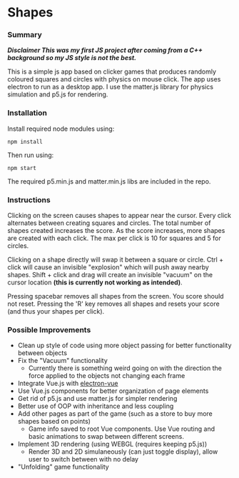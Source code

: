 # Shapes

### Summary

***Disclaimer This was my first JS project after coming from a C++ background so my JS style is not the best.***

This is a simple js app based on clicker games that produces randomly coloured squares and circles with physics on mouse click. 
The app uses electron to run as a desktop app.
I use the matter.js library for physics simulation and p5.js for rendering.

### Installation

Install required node modules using:
```
npm install
```

Then run using:
```
npm start
```

The required p5.min.js and matter.min.js libs are included in the repo.

### Instructions

Clicking on the screen causes shapes to appear near the cursor. Every click alternates between creating squares and circles.
The total number of shapes created increases the score. As the score increases, more shapes are created with each click.
The max per click is 10 for squares and 5 for circles.

Clicking on a shape directly will swap it between a square or circle.
Ctrl + click will cause an invisible "explosion" which will push away nearby shapes.
Shift + click and drag will create an invisible "vacuum" on the cursor location **(this is currently not working as intended)**.

Pressing spacebar removes all shapes from the screen. You score should not reset.
Pressing the 'R' key removes all shapes and resets your score (and thus your shapes per click).

### Possible Improvements

- Clean up style of code using more object passing for better functionality between objects
- Fix the "Vacuum" functionality
   - Currently there is something weird going on with the direction the force applied to the objects not changing each frame
- Integrate Vue.js with [electron-vue](https://github.com/SimulatedGREG/electron-vue)
- Use Vue.js components for better organization of page elements
- Get rid of p5.js and use matter.js for simpler rendering
- Better use of OOP with inheritance and less coupling
- Add other pages as part of the game (such as a store to buy more shapes based on points)
   - Game info saved to root Vue components. Use Vue routing and basic animations to swap between different screens.
- Implement 3D rendering (using WEBGL (requires keeping p5.js))
   - Render 3D and 2D simulaneously (can just toggle display), allow user to switch between with no delay
- "Unfolding" game functionality
